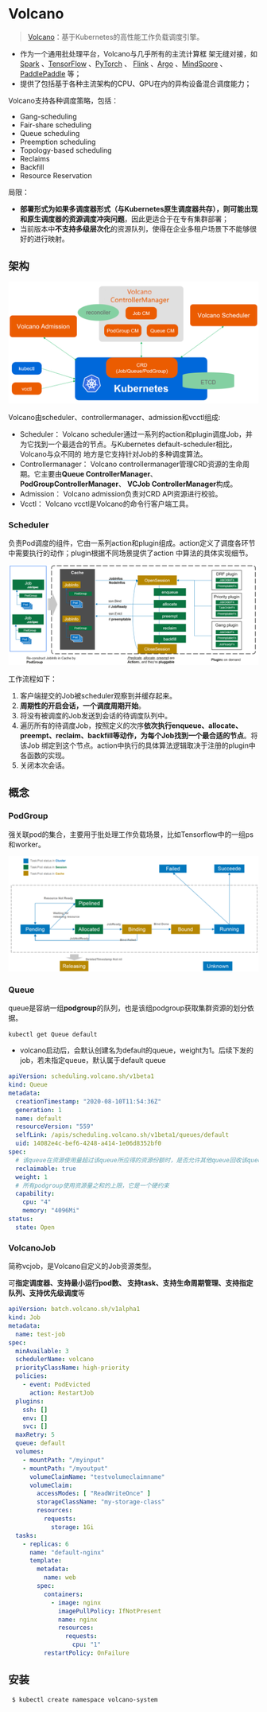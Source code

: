 # Volcano

> [Volcano](https://volcano.sh/zh/docs/)：基于Kubernetes的高性能工作负载调度引擎。

- 作为一个通用批处理平台，Volcano与几乎所有的主流计算框 架无缝对接，如[Spark](https://spark.apache.org/) 、[TensorFlow](https://tensorflow.google.cn/) 、[PyTorch](https://pytorch.org/) 、 [Flink](https://flink.apache.org/) 、[Argo](https://argoproj.github.io/) 、[MindSpore](https://www.mindspore.cn/) 、 [PaddlePaddle](https://www.paddlepaddle.org.cn/) 等；
- 提供了包括基于各种主流架构的CPU、GPU在内的异构设备混合调度能力；



Volcano支持各种调度策略，包括：

- Gang-scheduling
- Fair-share scheduling
- Queue scheduling
- Preemption scheduling
- Topology-based scheduling
- Reclaims
- Backfill
- Resource Reservation

局限：

- **部署形式为如果多调度器形式（与Kubernetes原生调度器共存），则可能出现和原生调度器的资源调度冲突问题**，因此更适合于在专有集群部署；
- 当前版本中**不支持多级层次化**的资源队列，使得在企业多租户场景下不能够很好的进行映射。

## 架构

<img src="./pics/volcano_arch_2.PNG" alt="image" style="zoom:67%;" />

Volcano由scheduler、controllermanager、admission和vcctl组成:

- Scheduler： Volcano scheduler通过一系列的action和plugin调度Job，并为它找到一个最适合的节点。与Kubernetes default-scheduler相比，Volcano与众不同的 地方是它支持针对Job的多种调度算法。
- Controllermanager： Volcano controllermanager管理CRD资源的生命周期。它主要由**Queue ControllerManager**、 **PodGroupControllerManager**、 **VCJob ControllerManager**构成。
- Admission： Volcano admission负责对CRD API资源进行校验。
- Vcctl： Volcano vcctl是Volcano的命令行客户端工具。

### Scheduler

负责Pod调度的组件，它由一系列action和plugin组成。action定义了调度各环节中需要执行的动作；plugin根据不同场景提供了action 中算法的具体实现细节。

<img src="./pics/volcano_scheduler.PNG" alt="Volcano scheduler工作流" style="zoom:80%;" />

工作流程如下：

1. 客户端提交的Job被scheduler观察到并缓存起来。
2. **周期性的开启会话，一个调度周期开始**。
3. 将没有被调度的Job发送到会话的待调度队列中。
4. 遍历所有的待调度Job，按照定义的次序**依次执行enqueue、allocate、preempt、reclaim、backfill等动作，为每个Job找到一个最合适的节点**。将该Job 绑定到这个节点。action中执行的具体算法逻辑取决于注册的plugin中各函数的实现。
5. 关闭本次会话。



## 概念

### PodGroup

强关联pod的集合，主要用于批处理工作负载场景，比如Tensorflow中的一组ps和worker。

<img src="pics/status-DAG.png" alt="status-DAG" style="zoom:80%;" />

### Queue

queue是容纳一组**podgroup**的队列，也是该组podgroup获取集群资源的划分依据。

`kubectl get Queue default`

- volcano启动后，会默认创建名为default的queue，weight为1。后续下发的job，若未指定queue，默认属于default queue

```yaml
apiVersion: scheduling.volcano.sh/v1beta1
kind: Queue
metadata:
  creationTimestamp: "2020-08-10T11:54:36Z"
  generation: 1
  name: default
  resourceVersion: "559"
  selfLink: /apis/scheduling.volcano.sh/v1beta1/queues/default
  uid: 14082e4c-bef6-4248-a414-1e06d8352bf0
spec:
  # 该queue在资源使用量超过该queue所应得的资源份额时，是否允许其他queue回收该queue使用超额的资源
  reclaimable: true
  weight: 1
  # 所有podgroup使用资源量之和的上限，它是一个硬约束
  capability:
    cpu: "4"
    memory: "4096Mi"
status:
  state: Open
```



### VolcanoJob

简称vcjob，是Volcano自定义的Job资源类型。

可**指定调度器、支持最小运行pod数、 支持task、支持生命周期管理、支持指定队列、支持优先级调度**等

```yaml
apiVersion: batch.volcano.sh/v1alpha1
kind: Job
metadata:
  name: test-job
spec:
  minAvailable: 3
  schedulerName: volcano
  priorityClassName: high-priority
  policies:
    - event: PodEvicted
      action: RestartJob
  plugins:
    ssh: []
    env: []
    svc: []
  maxRetry: 5
  queue: default
  volumes:
    - mountPath: "/myinput"
    - mountPath: "/myoutput"
      volumeClaimName: "testvolumeclaimname"
      volumeClaim:
        accessModes: [ "ReadWriteOnce" ]
        storageClassName: "my-storage-class"
        resources:
          requests:
            storage: 1Gi
  tasks:
    - replicas: 6
      name: "default-nginx"
      template:
        metadata:
          name: web
        spec:
          containers:
            - image: nginx
              imagePullPolicy: IfNotPresent
              name: nginx
              resources:
                requests:
                  cpu: "1"
          restartPolicy: OnFailure
```



## 安装

```bash
 $ kubectl create namespace volcano-system
```

